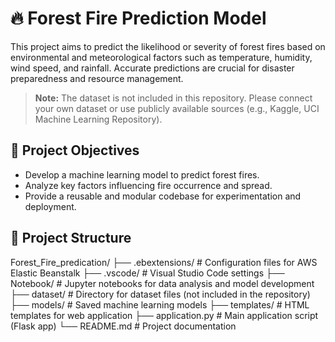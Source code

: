# 🔥 Forest Fire Prediction Model

This project aims to predict the likelihood or severity of forest fires based on environmental and meteorological factors such as temperature, humidity, wind speed, and rainfall. Accurate predictions are crucial for disaster preparedness and resource management.

> **Note:** The dataset is not included in this repository. Please connect your own dataset or use publicly available sources (e.g., Kaggle, UCI Machine Learning Repository).

## 🎯 Project Objectives

- Develop a machine learning model to predict forest fires.
- Analyze key factors influencing fire occurrence and spread.
- Provide a reusable and modular codebase for experimentation and deployment.

## 📂 Project Structure

Forest_Fire_predication/ ├── .ebextensions/ # Configuration files for AWS Elastic Beanstalk ├── .vscode/ # Visual Studio Code settings ├── Notebook/ # Jupyter notebooks for data analysis and model development ├── dataset/ # Directory for dataset files (not included in the repository) ├── models/ # Saved machine learning models ├── templates/ # HTML templates for web application ├── application.py # Main application script (Flask app) └── README.md # Project documentation
